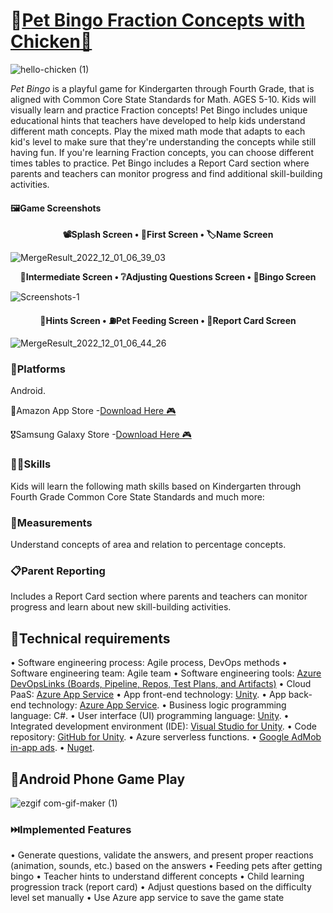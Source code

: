 # 🐤[Pet Bingo Fraction Concepts with Chicken🐣](https://github.com/SreeSnigdha1217/PetBingo-Team9)

![hello-chicken (1)](https://user-images.githubusercontent.com/112828951/200198740-2a709b55-8a41-48ac-8427-f84584c8c057.gif)

*Pet Bingo* is a playful game for Kindergarten through Fourth Grade, that is aligned with Common Core State Standards for Math. AGES 5-10. Kids will visually learn and practice Fraction concepts! Pet Bingo includes unique educational hints that teachers have developed to help kids understand different math concepts. Play the mixed math mode that adapts to each kid's level to make sure that they're understanding the concepts while still having fun. If you're learning Fraction concepts, you can choose different times tables to practice. Pet Bingo includes a Report Card section where parents and teachers can monitor progress and find additional skill-building activities.

#### 🖼️Game Screenshots

<p align="center">
	<strong>
		<a>📽️Splash Screen</a>
		•
		<a>🐣First Screen</a>
		•
		<a>🏷️Name Screen </a>
	</strong>
</p>

![MergeResult_2022_12_01_06_39_03](https://user-images.githubusercontent.com/112828951/205007363-5d18bb4f-dd5d-4ca0-a047-4ddf09589dec.png)
<p align="center">
	<strong>
		<a>🐓Intermediate Screen</a>
		•
		<a>❔Adjusting Questions Screen</a>
		•
		<a>📒Bingo Screen </a>
	</strong>
</p>

![Screenshots-1](https://user-images.githubusercontent.com/112828951/200199080-e98a8624-2b5e-411c-9cec-d2b7eaff0d7c.png)
<p align="center">
	<strong>
		<a>🤔Hints Screen</a>
		•
		<a>⛽Pet Feeding Screen</a>
		•
		<a>🏁Report Card Screen </a>
	</strong>
</p>

![MergeResult_2022_12_01_06_44_26](https://user-images.githubusercontent.com/112828951/205007472-41656ff6-17ac-4c6f-8bcb-84bda17d1ad3.png)

### 📳Platforms

Android.

🏅Amazon App Store -[Download Here 🎮](https://www.amazon.com/dp/B0BN187HC8/ref=sr_1_41?crid=3SEKDXSHYPZGY&keywords=chick+bingo&qid=1669870348&sprefix=chick+bingo%2Caps%2C171&sr=8-41)

🎖️Samsung Galaxy Store -[Download Here 🎮](https://galaxystore.samsung.com/detail/com.DefaultCompany.ChickBingo)

### 🧑‍💻Skills

Kids will learn the following math skills based on Kindergarten through Fourth Grade Common Core State Standards and much more:

### 📐Measurements

Understand concepts of area and relation to percentage concepts.

### 📋Parent Reporting

Includes a Report Card section where parents and teachers can monitor progress and learn about new skill-building activities.

## 🚀Technical requirements

•⁠  ⁠Software engineering process: Agile process, DevOps methods
•⁠  ⁠Software engineering team: Agile team
•⁠  ⁠Software engineering tools: [Azure DevOpsLinks (Boards,  Pipeline, Repos, Test Plans, and Artifacts)](https://dev.azure.com/008087502/Group_3)
•⁠  ⁠Cloud PaaS: [Azure App Service](https://portal.azure.com/#@csusanbernardino.onmicrosoft.com/resource/subscriptions/cc38db8d-436d-4525-84aa-bdfc2adace75/resourceGroups/childbingo_group/providers/Microsoft.Web/sites/childbingo/appServices)
•⁠  ⁠App front-end technology: [Unity](https://unity.com/).
•⁠  ⁠App back-end technology: [Azure App Service](https://portal.azure.com/#@csusanbernardino.onmicrosoft.com/resource/subscriptions/cc38db8d-436d-4525-84aa-bdfc2adace75/resourceGroups/childbingo_group/providers/Microsoft.Web/sites/childbingo/appServices).
•⁠  ⁠Business logic programming language: C#.
•⁠  ⁠User interface (UI) programming language: [Unity](https://unity.com/).
•⁠  ⁠Integrated development environment (IDE): [Visual Studio for Unity](https://visualstudio.microsoft.com/).
•⁠  ⁠Code repository: [GitHub for Unity](https://github.com/SreeSnigdha1217/PetBingo-Team9).
•⁠  ⁠Azure serverless functions.
•⁠  ⁠[Google AdMob in-app ads](https://apps.admob.com/v2/apps/7935358084/overview?_gl=1*bfull8*_ga*MTQ4MDAwMjkyMi4xNjY3MDc4NTk2*_ga_6R1K8XRD9P*MTY2NzQ0NjI0MS41LjAuMTY2NzQ0NjI0MS4wLjAuMA..&_ga=2.48329894.1039732872.1667446242-1480002922.1667078596&_gac=1.86066794.1667231104.CjwKCAjw5P2aBhAlEiwAAdY7dKYAIJPURiLGPL51xTBTGEF1FMUnK-QPuRDSwjxBWS_yw7zJLHbfSxoCO1QQAvD_BwE&pli=1).
•⁠  ⁠[Nuget](https://www.nuget.org/).

## 📱Android Phone Game Play

![ezgif com-gif-maker (1)](https://user-images.githubusercontent.com/112828951/205007226-4c95968a-68ae-412d-b467-f4089a329bc5.gif)

### ⏭️Implemented Features
  
•⁠  ⁠Generate questions, validate the answers, and present proper reactions (animation, sounds, etc.) based on the answers
•⁠  ⁠Feeding pets after getting bingo
•⁠  ⁠Teacher hints to understand different concepts
•⁠  ⁠Child learning progression track (report card)
•⁠  ⁠Adjust questions based on the difficulty level set manually
•⁠  ⁠Use Azure app service to save the game state

